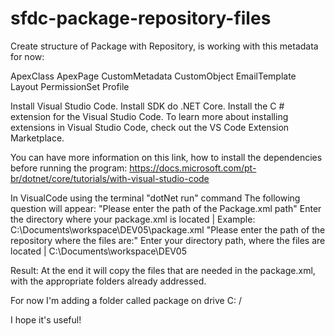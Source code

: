 # sfdc-package-repository-files

Create structure of Package with Repository, 
is working with this metadata for now:

ApexClass
ApexPage
CustomMetadata
CustomObject
EmailTemplate
Layout
PermissionSet
Profile

Install  Visual Studio Code.
Install SDK do .NET Core.
Install the C # extension for the Visual Studio Code. To learn more about installing extensions in Visual Studio Code, check out the VS Code Extension Marketplace.

You can have more information on this link, how to install the dependencies before running the program:
https://docs.microsoft.com/pt-br/dotnet/core/tutorials/with-visual-studio-code

In VisualCode using the terminal 
"dotNet run" command The following question will appear:
"Please enter the path of the Package.xml path"
Enter the directory where your package.xml is located | Example: C:\Documents\workspace\DEV05\package.xml
"Please enter the path of the repository where the files are:"
Enter your directory path, where the files are located | C:\Documents\workspace\DEV05

Result:
At the end it will copy the files that are needed in the package.xml, with the appropriate folders already addressed.

For now I'm adding a folder called package on drive C: /

I hope it's useful!
